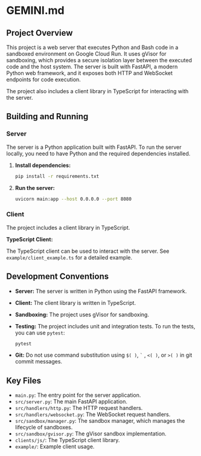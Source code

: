 # GEMINI.md

## Project Overview

This project is a web server that executes Python and Bash code in a sandboxed environment on Google Cloud Run. It uses gVisor for sandboxing, which provides a secure isolation layer between the executed code and the host system. The server is built with FastAPI, a modern Python web framework, and it exposes both HTTP and WebSocket endpoints for code execution.

The project also includes a client library in TypeScript for interacting with the server.

## Building and Running

### Server

The server is a Python application built with FastAPI. To run the server locally, you need to have Python and the required dependencies installed.

1.  **Install dependencies:**

    ```bash
    pip install -r requirements.txt
    ```

2.  **Run the server:**

    ```bash
    uvicorn main:app --host 0.0.0.0 --port 8080
    ```

### Client

The project includes a client library in TypeScript.

**TypeScript Client:**

The TypeScript client can be used to interact with the server. See `example/client_example.ts` for a detailed example.

## Development Conventions

*   **Server:** The server is written in Python using the FastAPI framework.
*   **Client:** The client library is written in TypeScript.
*   **Sandboxing:** The project uses gVisor for sandboxing.
*   **Testing:** The project includes unit and integration tests. To run the tests, you can use `pytest`:

    ```bash
    pytest
    ```
*   **Git:** Do not use command substitution using `$( )`, `` ` `` , `<( )`, or `>( )` in git commit messages.

## Key Files

*   `main.py`: The entry point for the server application.
*   `src/server.py`: The main FastAPI application.
*   `src/handlers/http.py`: The HTTP request handlers.
*   `src/handlers/websocket.py`: The WebSocket request handlers.
*   `src/sandbox/manager.py`: The sandbox manager, which manages the lifecycle of sandboxes.
*   `src/sandbox/gvisor.py`: The gVisor sandbox implementation.
*   `clients/js/`: The TypeScript client library.
*   `example/`: Example client usage.
